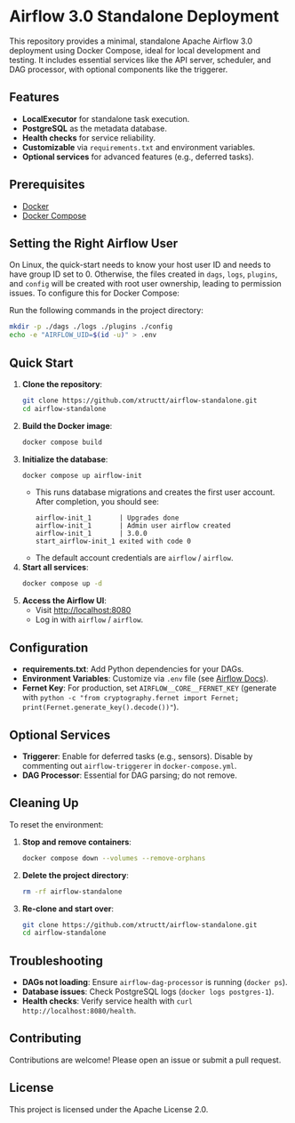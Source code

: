 # Airflow 3.0 Standalone Deployment

This repository provides a minimal, standalone Apache Airflow 3.0 deployment using Docker Compose, ideal for local development and testing. It includes essential services like the API server, scheduler, and DAG processor, with optional components like the triggerer.

## Features
- **LocalExecutor** for standalone task execution.
- **PostgreSQL** as the metadata database.
- **Health checks** for service reliability.
- **Customizable** via `requirements.txt` and environment variables.
- **Optional services** for advanced features (e.g., deferred tasks).

## Prerequisites
- [Docker](https://docs.docker.com/get-docker/)
- [Docker Compose](https://docs.docker.com/compose/install/)

## Setting the Right Airflow User
On Linux, the quick-start needs to know your host user ID and needs to have group ID set to 0. Otherwise, the files created in `dags`, `logs`, `plugins`, and `config` will be created with root user ownership, leading to permission issues. To configure this for Docker Compose:

Run the following commands in the project directory:
```bash
mkdir -p ./dags ./logs ./plugins ./config
echo -e "AIRFLOW_UID=$(id -u)" > .env
```

## Quick Start
1. **Clone the repository**:
   ```bash
   git clone https://github.com/xtructt/airflow-standalone.git
   cd airflow-standalone
   ```
2. **Build the Docker image**:
   ```bash
   docker compose build
   ```
3. **Initialize the database**:
   ```bash
   docker compose up airflow-init
   ```
   - This runs database migrations and creates the first user account. After completion, you should see:
     ```
     airflow-init_1       | Upgrades done
     airflow-init_1       | Admin user airflow created
     airflow-init_1       | 3.0.0
     start_airflow-init_1 exited with code 0
     ```
   - The default account credentials are `airflow` / `airflow`.
4. **Start all services**:
   ```bash
   docker compose up -d
   ```
5. **Access the Airflow UI**:
   - Visit [http://localhost:8080](http://localhost:8080)
   - Log in with `airflow` / `airflow`.

## Configuration
- **requirements.txt**: Add Python dependencies for your DAGs.
- **Environment Variables**: Customize via `.env` file (see [Airflow Docs](https://airflow.apache.org/docs/apache-airflow/stable/howto/docker-compose/index.html#setting-the-right-airflow-user)).
- **Fernet Key**: For production, set `AIRFLOW__CORE__FERNET_KEY` (generate with `python -c "from cryptography.fernet import Fernet; print(Fernet.generate_key().decode())"`).

## Optional Services
- **Triggerer**: Enable for deferred tasks (e.g., sensors). Disable by commenting out `airflow-triggerer` in `docker-compose.yml`.
- **DAG Processor**: Essential for DAG parsing; do not remove.

## Cleaning Up
To reset the environment:
1. **Stop and remove containers**:
   ```bash
   docker compose down --volumes --remove-orphans
   ```
2. **Delete the project directory**:
   ```bash
   rm -rf airflow-standalone
   ```
3. **Re-clone and start over**:
   ```bash
   git clone https://github.com/xtructt/airflow-standalone.git
   cd airflow-standalone
   ```

## Troubleshooting
- **DAGs not loading**: Ensure `airflow-dag-processor` is running (`docker ps`).
- **Database issues**: Check PostgreSQL logs (`docker logs postgres-1`).
- **Health checks**: Verify service health with `curl http://localhost:8080/health`.

## Contributing
Contributions are welcome! Please open an issue or submit a pull request.

## License
This project is licensed under the Apache License 2.0.